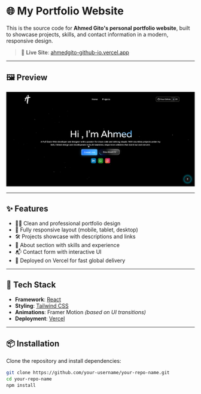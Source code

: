# 🌐 My Portfolio Website

This is the source code for **Ahmed Gito's personal portfolio website**, built to showcase projects, skills, and contact information in a modern, responsive design.

> 🔗 **Live Site**: [ahmedgito-github-io.vercel.app](https://ahmedgito-github-io.vercel.app)

---

## 🖼️ Preview

![Portfolio Screenshot](./public/screenshot.png)

---

## ✨ Features

- 🧑‍💻 Clean and professional portfolio design
- 📱 Fully responsive layout (mobile, tablet, desktop)
- 🛠️ Projects showcase with descriptions and links
- 📇 About section with skills and experience
- 📬 Contact form with interactive UI
- 🚀 Deployed on Vercel for fast global delivery

---

## 🧰 Tech Stack

- **Framework**: [React](https://reactjs.org/)
- **Styling**: [Tailwind CSS](https://tailwindcss.com/)
- **Animations**: Framer Motion *(based on UI transitions)*
- **Deployment**: [Vercel](https://vercel.com/)

---

## 📦 Installation

Clone the repository and install dependencies:

```bash
git clone https://github.com/your-username/your-repo-name.git
cd your-repo-name
npm install
